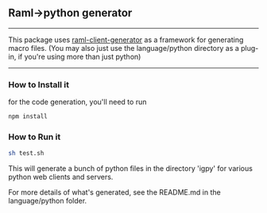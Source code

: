 ## Raml->python generator
----

This package uses [raml-client-generator](https://github.com/mulesoft/raml-client-generator) as a framework for generating macro files.  (You may also just use the language/python directory as a plug-in, if you're using more than just python)

----

### How to Install it

for the code generation, you'll need to run

```sh
npm install
```

### How to Run it

```sh
sh test.sh
```

This will generate a bunch of python files in the directory 'igpy' for various python web clients and servers.

For more details of what's generated, see the README.md in the language/python folder.


